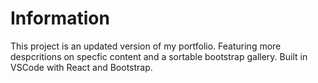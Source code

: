 # Information

This project is an updated version of my portfolio. Featuring more despcritions on specfic content and a sortable bootstrap gallery.  Built in VSCode with React and Bootstrap.
